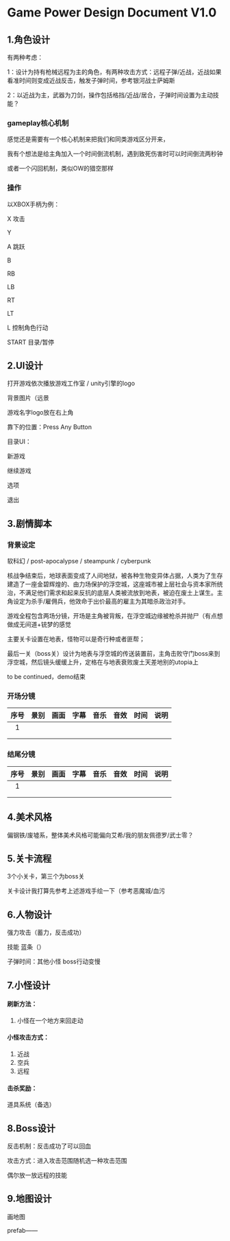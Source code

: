# Game Power Design Document V1.0



## 1.角色设计

有两种考虑：

1：设计为持有枪械远程为主的角色，有两种攻击方式：远程子弹/近战，近战如果看准时间则变成近战反击，触发子弹时间，参考银河战士萨姆斯

2：以近战为主，武器为刀剑，操作包括格挡/近战/居合，子弹时间设置为主动技能？

### gameplay核心机制

感觉还是需要有一个核心机制来把我们和同类游戏区分开来，

我有个想法是给主角加入一个时间倒流机制，遇到致死伤害时可以时间倒流两秒钟

或者一个闪回机制，类似OW的猎空那样

### 操作

以XBOX手柄为例：

X 攻击

Y

A 跳跃

B

RB

LB

RT

LT

L 控制角色行动

START 目录/暂停



## 2.UI设计

打开游戏依次播放游戏工作室 / unity引擎的logo

背景图片（远景

游戏名字logo放在右上角

靠下的位置：Press Any Button



目录UI：

新游戏

继续游戏

选项

退出



## 3.剧情脚本

### 背景设定

软科幻 / post-apocalypse / steampunk / cyberpunk

核战争结束后，地球表面变成了人间地狱，被各种生物变异体占据，人类为了生存建造了一座金碧辉煌的、由力场保护的浮空城，这座城市被上层社会与资本家所统治，不满足他们需求和起来反抗的底层人类被流放到地表，被迫在废土上谋生。主角设定为杀手/雇佣兵，他效命于出价最高的雇主为其暗杀政治对手。

游戏全程包含两场分镜，开场是主角被背叛，在浮空城边缘被枪杀并抛尸（有点想做成无间道+铳梦的感觉

主要关卡设置在地表，怪物可以是奇行种或者匪帮；

最后一关（boss关）设计为地表与浮空城的传送装置前，主角击败守门boss来到浮空城，然后镜头缓缓上升，定格在与地表衰败废土天差地别的utopia上

to be continued，demo结束

### 开场分镜

| 序号 | 景别 | 画面 | 字幕 | 音乐 | 音效 | 时间 | 说明 |
| :--: | :--: | :--: | :--: | :--: | :--: | :--: | :--: |
|  1   |      |      |      |      |      |      |      |
|      |      |      |      |      |      |      |      |
|      |      |      |      |      |      |      |      |

### 结尾分镜

| 序号 | 景别 | 画面 | 字幕 | 音乐 | 音效 | 时间 | 说明 |
| :--: | :--: | :--: | :--: | :--: | :--: | :--: | :--: |
|  1   |      |      |      |      |      |      |      |
|      |      |      |      |      |      |      |      |
|      |      |      |      |      |      |      |      |



## 4.美术风格

偏钢铁/废墟系，整体美术风格可能偏向艾希/我的朋友佩德罗/武士零？



## 5.关卡流程

3个小关卡，第三个为boss关

关卡设计我打算先参考上述游戏手绘一下（参考恶魔城/血污





## 6.人物设计

强力攻击（蓄力，反击成功）

技能  蓝条（）

子弹时间：其他小怪 boss行动变慢

## 7.小怪设计

#### 刷新方法：

1. 小怪在一个地方来回走动

#### 小怪攻击方式：

1. 近战
2. 空兵
3. 远程

#### 击杀奖励：

道具系统（备选）

## 8.Boss设计

反击机制：反击成功了可以回血

攻击方式：进入攻击范围随机选一种攻击范围

偶尔放一放远程的技能





## 9.地图设计

画地图

prefab——

